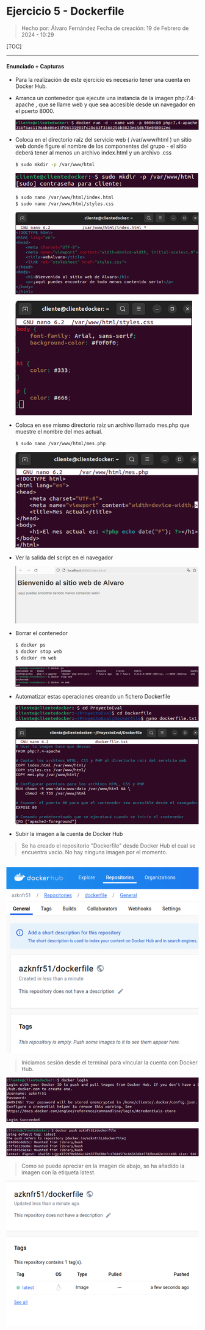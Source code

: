 # Ejercicio 5 - Dockerfile

> Hecho por: Álvaro Fernández 
> Fecha de creación: 19 de Febrero de 2024 - 10:29

[TOC]

------

#### Enunciado + Capturas

- Para la realización de este ejercicio es necesario tener una cuenta en Docker Hub.

  

- Arranca un contenedor que ejecute una instancia de la imagen php:7.4-apache , que se llame web y que sea accesible desde un navegador en el puerto 8000.

  ![ej1](./E5-Imagenes/ej1.png)

  

- Coloca en el directorio raíz del servicio web ( /var/www/html ) un sitio web donde figure el nombre de los componentes del grupo - el sitio deberá tener al menos un archivo index.html y un archivo .css

  ```bash
  $ sudo mkdir -p /var/www/html
  ```

  ![ej2](./E5-Imagenes/ej2.png)

  

  ```bash
  $ sudo nano /var/www/html/index.html
  $ sudo nano /var/www/html/styles.css
  ```

  ![ej3](./E5-Imagenes/ej3.png)

  ![ej4](./E5-Imagenes/ej4.png)

  

- Coloca en ese mismo directorio raíz un archivo llamado mes.php que muestre el nombre del mes actual. 

  ```bash
  $ sudo nano /var/www/html/mes.php
  ```

  ![ej5](./E5-Imagenes/ej5.png)

  

- Ver la salida del script en el navegador

  ![ej6](./E5-Imagenes/ej6.png)

  

- Borrar el contenedor

  ```bash
  $ docker ps
  $ docker stop web
  $ docker rm web
  ```

  ![ej7](./E5-Imagenes/ej7.png)

  

- Automatizar estas operaciones creando un fichero Dockerfile

  ![ej8](./E5-Imagenes/ej8.png)

  ![ej9](./E5-Imagenes/ej9.png)

  

- Subir la imagen a la cuenta de Docker Hub

> Se ha creado el repositorio "Dockerfile" desde Docker Hub el cual se encuentra vacio. No hay ninguna imagen por el momento. 

​	![ej10](./E5-Imagenes/ej10.png)



> Iniciamos sesión desde el terminal para vincular la cuenta con Docker Hub. 

![ej11](./E5-Imagenes/ej11.png)

![ej12](./E5-Imagenes/ej12.png)



> Como se puede apreciar en la imagen de abajo, se ha añadido la imagen con la etiqueta latest. 

![ej13](./E5-Imagenes/ej13.png)

